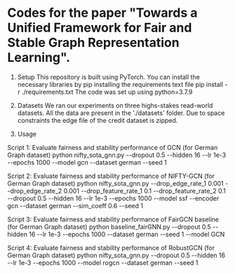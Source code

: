 # Codes for the paper "Towards a Unified Framework for Fair and Stable Graph Representation Learning".

1. Setup
This repository is built using PyTorch. You can install the necessary libraries by pip installing the requirements text file pip install -r ./requirements.txt The code was set up using python=3.7.9

2. Datasets
We ran our experiments on three highs-stakes read-world datasets. All the data are present in the './datasets' folder. Due to space constraints the edge file of the credit dataset is zipped.

3. Usage

Script 1: Evaluate fairness and stability performance of GCN (for German Graph dataset)
python nifty_sota_gnn.py --dropout 0.5 --hidden 16 --lr 1e-3 --epochs 1000 --model gcn --dataset german --seed 1

Script 2: Evaluate fairness and stability performance of NIFTY-GCN (for German Graph dataset)
python nifty_sota_gnn.py --drop_edge_rate_1 0.001 --drop_edge_rate_2 0.001 --drop_feature_rate_1 0.1 --drop_feature_rate_2 0.1 --dropout 0.5 --hidden 16 --lr 1e-3 --epochs 1000 --model ssf --encoder gcn --dataset german --sim_coeff 0.6 --seed 1

Script 3: Evaluate fairness and stability performance of FairGCN baseline (for German Graph dataset)
python baseline_fairGNN.py --dropout 0.5 --hidden 16 --lr 1e-3 --epochs 1000 --dataset german --seed 1 --model GCN

Script 4: Evaluate fairness and stability performance of RobustGCN (for German Graph dataset)
python nifty_sota_gnn.py --dropout 0.5 --hidden 16 --lr 1e-3 --epochs 1000 --model rogcn --dataset german --seed 1

